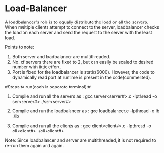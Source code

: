 # Load-Balancer
A loadbalancer's role is to equally distribute the load on all the servers.
When multiple clients attempt to connect to the server, loadbalancer checks the load on each server
and send the request to the server with the least load.

Points to note:
1. Both server and loadbalancer are multithreaded.
2. No. of servers there are fixed to 2, but can easily be scaled to desired number with little effort.
3. Port is fixed for the loadbalancer is static(6000). However, the code to dynamically read port 
   at runtime is present in the code(commented).
   
   
#Steps to run(each in separate terminal):#

1. Compile and run all the servers as : 
    gcc server<server#>.c -lpthread -o ser<server#>
    ./ser<server#>
    
2. Compile and run the loadbalancer as :
    gcc loadbalancer.c -lpthread -o lb
    ./lb
    
3. Compile and run all the clients as : 
    gcc client<client#>.c -lpthread -o cli<client#>
    ./cli<client#>
    
Note: Since loadbalancer and server are multithreaded, it is not required to re-run them again and again.
